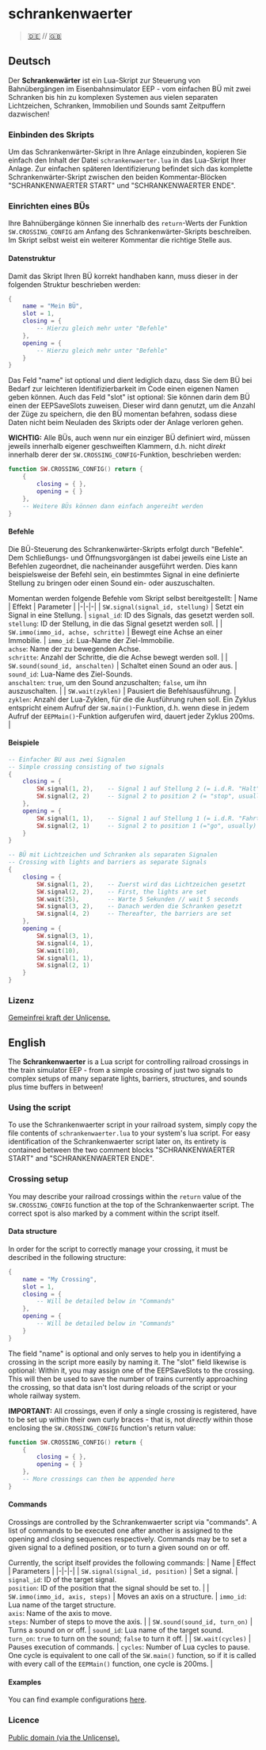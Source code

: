 # schrankenwaerter
> [🇩🇪](#deutsch) // [🇬🇧](#english)

## Deutsch
Der **Schrankenwärter** ist ein Lua-Skript zur Steuerung von Bahnübergängen im
Eisenbahnsimulator EEP - vom einfachen BÜ mit zwei Schranken bis hin zu
komplexen Systemen aus vielen separaten Lichtzeichen, Schranken, Immobilien und
Sounds samt Zeitpuffern dazwischen!

### Einbinden des Skripts
Um das Schrankenwärter-Skript in Ihre Anlage einzubinden, kopieren Sie einfach
den Inhalt der Datei `schrankenwaerter.lua` in das Lua-Skript Ihrer Anlage. Zur
einfachen späteren Identifizierung befindet sich das komplette
Schrankenwärter-Skript zwischen den beiden Kommentar-Blöcken "SCHRANKENWAERTER
START" und "SCHRANKENWAERTER ENDE".

### Einrichten eines BÜs
Ihre Bahnübergänge können Sie innerhalb des `return`-Werts der Funktion
`SW.CROSSING_CONFIG` am Anfang des Schrankenwärter-Skripts beschreiben. Im
Skript selbst weist ein weiterer Kommentar die richtige Stelle aus.

#### Datenstruktur
Damit das Skript Ihren BÜ korrekt handhaben kann, muss dieser in der folgenden
Struktur beschrieben werden:
```lua
{
	name = "Mein BÜ",
	slot = 1,
	closing = {
		-- Hierzu gleich mehr unter "Befehle"
	},
	opening = {
		-- Hierzu gleich mehr unter "Befehle"
	}
}
```
Das Feld "name" ist optional und dient lediglich dazu, dass Sie dem BÜ bei
Bedarf zur leichteren Identifizierbarkeit im Code einen eigenen Namen geben
können. Auch das Feld "slot" ist optional: Sie können darin dem BÜ einen der
EEPSaveSlots zuweisen. Dieser wird dann genutzt, um die Anzahl der Züge zu
speichern, die den BÜ momentan befahren, sodass diese Daten nicht beim Neuladen
des Skripts oder der Anlage verloren gehen.

**WICHTIG:** Alle BÜs, auch wenn nur ein einziger BÜ definiert wird, müssen
jeweils innerhalb eigener geschweiften Klammern, d.h. nicht *direkt* innerhalb
derer der `SW.CROSSING_CONFIG`-Funktion, beschrieben werden:
```lua
function SW.CROSSING_CONFIG() return {
	{
		closing = { },
		opening = { }
	},
	-- Weitere BÜs können dann einfach angereiht werden
}
```

#### Befehle
Die BÜ-Steuerung des Schrankenwärter-Skripts erfolgt durch "Befehle". Dem
Schließungs- und Öffnungsvorgängen ist dabei jeweils eine Liste an Befehlen
zugeordnet, die nacheinander ausgeführt werden. Dies kann beispielsweise der
Befehl sein, ein bestimmtes Signal in eine definierte Stellung zu bringen oder
einen Sound ein- oder auszuschalten.

Momentan werden folgende Befehle vom Skript selbst bereitgestellt:
| Name | Effekt | Parameter |
|-|-|-|
| `SW.signal(signal_id, stellung)` | Setzt ein Signal in eine Stellung. | `signal_id`: ID des Signals, das gesetzt werden soll.<br>`stellung`: ID der Stellung, in die das Signal gesetzt werden soll. |
| `SW.immo(immo_id, achse, schritte)` | Bewegt eine Achse an einer Immobilie. | `immo_id`: Lua-Name der Ziel-Immobilie.<br>`achse`: Name der zu bewegenden Achse.<br>`schritte`: Anzahl der Schritte, die die Achse bewegt werden soll. |
| `SW.sound(sound_id, anschalten)` | Schaltet einen Sound an oder aus. | `sound_id`: Lua-Name des Ziel-Sounds.<br>`anschalten`: `true`, um den Sound anzuschalten; `false`, um ihn auszuschalten. |
| `SW.wait(zyklen)` | Pausiert die Befehlsausführung. | `zyklen`: Anzahl der Lua-Zyklen, für die die Ausführung ruhen soll. Ein Zyklus entspricht einem Aufruf der `SW.main()`-Funktion, d.h. wenn diese in jedem Aufruf der `EEPMain()`-Funktion aufgerufen wird, dauert jeder Zyklus 200ms. |

#### Beispiele
```lua
-- Einfacher BÜ aus zwei Signalen
-- Simple crossing consisting of two signals
{
	closing = {
		SW.signal(1, 2),	-- Signal 1 auf Stellung 2 (= i.d.R. "Halt")
		SW.signal(2, 2)		-- Signal 2 to position 2 (= "stop", usually)
	},
	opening = {
		SW.signal(1, 1),	-- Signal 1 auf Stellung 1 (= i.d.R. "Fahrt")
		SW.signal(2, 1)		-- Signal 2 to position 1 (="go", usually)
	}
}

-- BÜ mit Lichtzeichen und Schranken als separaten Signalen
-- Crossing with lights and barriers as separate Signals
{
	closing = {
		SW.signal(1, 2),	-- Zuerst wird das Lichtzeichen gesetzt
		SW.signal(2, 2),	-- First, the lights are set
		SW.wait(25),		-- Warte 5 Sekunden // wait 5 seconds
		SW.signal(3, 2),	-- Danach werden die Schranken gesetzt
		SW.signal(4, 2)		-- Thereafter, the barriers are set
	},
	opening = {
		SW.signal(3, 1),
		SW.signal(4, 1),
		SW.wait(10),
		SW.signal(1, 1),
		SW.signal(2, 1)
	}
}
```

### Lizenz
[Gemeinfrei kraft der Unlicense.](https://github.com/anjo0803/schrankenwaerter/blob/master/LICENCE.txt)

## English
The **Schrankenwaerter** is a Lua script for controlling railroad crossings in
the train simulator EEP - from a simple crossing of just two signals to complex
setups of many separate lights, barriers, structures, and sounds plus time
buffers in between!

### Using the script
To use the Schrankenwaerter script in your railroad system, simply copy the
file contents of `schrankenwaerter.lua` to your system's lua script. For easy
identification of the Schrankenwaerter script later on, its entirety is
contained between the two comment blocks "SCHRANKENWAERTER START" and
"SCHRANKENWAERTER ENDE".

### Crossing setup
You may describe your railroad crossings within the `return` value of the
`SW.CROSSING_CONFIG` function at the top of the Schrankenwaerter script. The
correct spot is also marked by a comment within the script itself.

#### Data structure
In order for the script to correctly manage your crossing, it must be
described in the following structure:
```lua
{
	name = "My Crossing",
	slot = 1,
	closing = {
		-- Will be detailed below in "Commands"
	},
	opening = {
		-- Will be detailed below in "Commands"
	}
}
```
The field "name" is optional and only serves to help you in identifying a
crossing in the script more easily by naming it. The "slot" field likewise is
optional: Within it, you may assign one of the EEPSaveSlots to the crossing.
This will then be used to save the number of trains currently approaching the
crossing, so that data isn't lost during reloads of the script or your whole
railway system.

**IMPORTANT:** All crossings, even if only a single crossing is registered, have
to be set up within their own curly braces - that is, not *directly* within
those enclosing the `SW.CROSSING_CONFIG` function's return value:
```lua
function SW.CROSSING_CONFIG() return {
	{
		closing = { },
		opening = { }
	},
	-- More crossings can then be appended here
}
```

#### Commands
Crossings are controlled by the Schrankenwaerter script via "commands". A list
of commands to be executed one after another is assigned to the opening and
closing sequences respectively. Commands may be to set a given signal to a
defined position, or to turn a given sound on or off.

Currently, the script itself provides the following commands:
| Name | Effect | Parameters |
|-|-|-|
| `SW.signal(signal_id, position)` | Set a signal. | `signal_id`: ID of the target signal.<br>`position`: ID of the position that the signal should be set to. |
| `SW.immo(immo_id, axis, steps)` | Moves an axis on a structure. | `immo_id`: Lua name of the target structure.<br>`axis`: Name of the axis to move.<br>`steps`: Number of steps to move the axis. |
| `SW.sound(sound_id, turn_on)` | Turns a sound on or off. | `sound_id`: Lua name of the target sound.<br>`turn_on`: `true` to turn on the sound; `false` to turn it off. |
| `SW.wait(cycles)` | Pauses execution of commands. | `cycles`: Number of Lua cycles to pause. One cycle is equivalent to one call of the `SW.main()` function, so if it is called with every call of the `EEPMain()` function, one cycle is 200ms. |

#### Examples
You can find example configurations [here](#beispiele).

### Licence
[Public domain (via the Unlicense).](https://github.com/anjo0803/schrankenwaerter/blob/master/LICENCE.txt)
